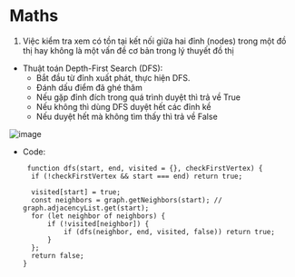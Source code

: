 # Maths

1. Việc kiểm tra xem có tồn tại kết nối giữa hai đỉnh (nodes) trong một đồ thị hay không là một vấn đề cơ bản trong lý thuyết đồ thị
- Thuật toán Depth-First Search (DFS):
  + Bắt đầu từ đỉnh xuất phát, thực hiện DFS.
  + Đánh dấu điểm đã ghé thăm
  + Nếu gặp đỉnh đích trong quá trình duyệt thì trả về True
  + Nếu không thì dùng DFS duyệt hết các đỉnh kề
  + Nếu duyệt hết mà không tìm thấy thì trả về False

![image](https://github.com/oxygen-batd/oxyGraph/assets/167840668/c747af05-5837-4837-a082-e06e50be09ed)

- Code:
  ```
   function dfs(start, end, visited = {}, checkFirstVertex) {
    if (!checkFirstVertex && start === end) return true;

    visited[start] = true;
    const neighbors = graph.getNeighbors(start); // graph.adjacencyList.get(start);
    for (let neighbor of neighbors) {
        if (!visited[neighbor]) {
            if (dfs(neighbor, end, visited, false)) return true;
        }
    };
    return false;
  }
